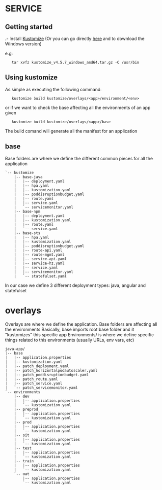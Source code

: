 # SERVICE


## Getting started

.- Install [Kustomize](https://kustomize.io/)
   (Or you can go directly [here](https://github.com/kubernetes-sigs/kustomize/releases) and to download the Windows version)

e.g: 
```
   tar xvfz kustomize_v4.5.7_windows_amd64.tar.gz -C /usr/bin
```

## Using kustomize

As simple as executing the following command:

```
   kustomize build kustomize/overlays/<app>/environment/<env>
```

 or if we want to check the base affecting all the environments of an app given

```
   kustomize build kustomize/overlays/<app>/base
```

The build comand will generate all the manifest for an application
## base

Base folders are where we define the different common pieces for all the application

```
`-- kustomize
    |-- base-java
    |   |-- deployment.yaml
    |   |-- hpa.yaml
    |   |-- kustomization.yaml
    |   |-- poddisruptionbudget.yaml
    |   |-- route.yaml
    |   |-- service.yaml
    |   `-- servicemonitor.yaml
    |-- base-npm
    |   |-- deployment.yaml
    |   |-- kustomization.yaml
    |   |-- route.yaml
    |   `-- service.yaml
    |-- base-sts
    |   |-- hpa.yaml
    |   |-- kustomization.yaml
    |   |-- poddisruptionbudget.yaml
    |   |-- route-api.yaml
    |   |-- route-mgmt.yaml
    |   |-- service-api.yaml
    |   |-- service-hz.yaml
    |   |-- service.yaml
    |   |-- servicemonitor.yaml
    |   `-- statefulset.yaml
```

In our case we define 3 different deployment types: java, angular and statefulset

# overlays

Overlays are where we define the application. Base folders are affecting all the environments
Basically, base imports root base folder and it "kustomizes" this specific app
Environments/<env> is where we define specific things related to this environments (usually URLs, env vars, etc)

```
java-app/
|-- base
|   |-- application.properties
|   |-- kustomization.yaml
|   |-- patch_deployment.yaml
|   |-- patch_horizontalpodautoscaler.yaml
|   |-- patch_poddisruptionbudget.yaml
|   |-- patch_route.yaml
|   |-- patch_service.yaml
|   `-- patch_servicemonitor.yaml
`-- environments
    |-- dev
    |   |-- application.properties
    |   `-- kustomization.yaml
    |-- preprod
    |   |-- application.properties
    |   `-- kustomization.yaml
    |-- prod
    |   |-- application.properties
    |   `-- kustomization.yaml
    |-- sit
    |   |-- application.properties
    |   `-- kustomization.yaml
    |-- test
    |   |-- application.properties
    |   `-- kustomization.yaml
    |-- train
    |   |-- application.properties
    |   `-- kustomization.yaml
    `-- uat
        |-- application.properties
        `-- kustomization.yaml
```
